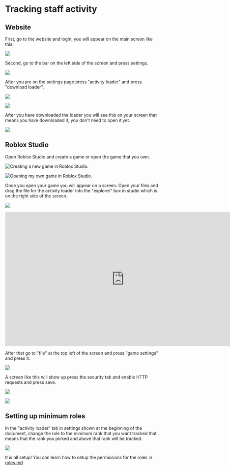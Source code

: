 # Tracking staff activity
## Website

First, go to the website and login, you will appear on the main screen like this.

![](https://2159974755-files.gitbook.io/~/files/v0/b/gitbook-x-prod.appspot.com/o/spaces%2FunMTB348tgzMbMDFEblw%2Fuploads%2F0sjzGukZYvQQXX0pidzl%2FScreenshot%202022-01-11%20213936.png?alt=media&token=1d1914fb-0979-4b3c-96e8-84edcf42d79a)

Second, go to the bar on the left side of the screen and press settings.

![](https://2159974755-files.gitbook.io/~/files/v0/b/gitbook-x-prod.appspot.com/o/spaces%2FunMTB348tgzMbMDFEblw%2Fuploads%2FdAr6HGQJ5lNW7qGhJdpW%2FScreenshot%202022-01-11%20214949.png?alt=media&token=6ee703ac-0a63-44f3-a49c-71374edc0805)

After you are on the settings page press "activity loader" and press "download loader".&#x20;

![](https://2159974755-files.gitbook.io/~/files/v0/b/gitbook-x-prod.appspot.com/o/spaces%2FunMTB348tgzMbMDFEblw%2Fuploads%2FTVNdFyIqMJayukzaakEZ%2FScreenshot%202022-01-12%20144633.png?alt=media&token=44479ff5-340e-4adb-87f4-9696e53fd933)

![](https://2159974755-files.gitbook.io/~/files/v0/b/gitbook-x-prod.appspot.com/o/spaces%2FunMTB348tgzMbMDFEblw%2Fuploads%2F2rqMiFfzNDDi2iWb8jCj%2FScreenshot%202022-01-12%20144722.png?alt=media&token=81f1b7f3-4976-44f5-ad7f-e7c44e2ea665)





After you have downloaded the loader you will see this on your screen that means you have downloaded it, you don't need to open it yet.

![](https://2159974755-files.gitbook.io/~/files/v0/b/gitbook-x-prod.appspot.com/o/spaces%2FunMTB348tgzMbMDFEblw%2Fuploads%2FE4GMmeXBfUoOeXzOcqAo%2FScreenshot%202022-01-12%20145217.png?alt=media&token=795a4baa-07fd-41e2-8063-6a21b3261fa7)

## Roblox Studio

Open Roblox Studio and create a game or open the game that you own.

![Creating a new game in Roblox Studio.](https://2159974755-files.gitbook.io/~/files/v0/b/gitbook-x-prod.appspot.com/o/spaces%2FunMTB348tgzMbMDFEblw%2Fuploads%2FNOjv6LEojBLFaCk5rpBB%2FScreenshot%202022-01-12%20145915.png?alt=media&token=7d459539-9ba9-4ad8-9546-5ce04d539118)

![Opening my own game in Roblox Studio.](https://2159974755-files.gitbook.io/~/files/v0/b/gitbook-x-prod.appspot.com/o/spaces%2FunMTB348tgzMbMDFEblw%2Fuploads%2FrK1xW4FYkuHR6zRXrxQX%2FScreenshot%202022-01-12%20145945.png?alt=media&token=88f28767-05a3-4f97-b01f-8abc670f02e3)

Once you open your game you will appear on a screen. Open your files and drag the file for the activity loader into the "explorer" box in studio which is on the right side of the screen.

![](https://2159974755-files.gitbook.io/~/files/v0/b/gitbook-x-prod.appspot.com/o/spaces%2FunMTB348tgzMbMDFEblw%2Fuploads%2FD3HKnI3irnb1nGSP5cUR%2FScreenshot%202022-01-12%20150603.png?alt=media&token=c4aa2ac6-1213-4992-9fda-800f628f1d0e)

<iframe width="774" height="436" src="https://www.youtube.com/embed/oq72EWlZeZg" title="YouTube video player" frameborder="0" allow="accelerometer; autoplay; clipboard-write; encrypted-media; gyroscope; picture-in-picture" allowfullscreen></iframe>

After that go to "file" at the top left of the screen and press "game settings" and press it.

![](https://2159974755-files.gitbook.io/~/files/v0/b/gitbook-x-prod.appspot.com/o/spaces%2FunMTB348tgzMbMDFEblw%2Fuploads%2FWR11KcgFd2XqiyC9iXnA%2FScreenshot%202022-01-12%20152910.png?alt=media&token=173fc171-7c24-40f7-a865-2291261af924)

A screen like this will show up press the security tab and enable HTTP requests and press save.

![](https://2159974755-files.gitbook.io/~/files/v0/b/gitbook-x-prod.appspot.com/o/spaces%2FunMTB348tgzMbMDFEblw%2Fuploads%2FWH5LF0tBzTa8Vr1kdYwl%2FScreenshot%202022-01-12%20153321.png?alt=media&token=1c713f01-4290-4b5c-80b1-114da0d1b0e9)

![](https://2159974755-files.gitbook.io/~/files/v0/b/gitbook-x-prod.appspot.com/o/spaces%2FunMTB348tgzMbMDFEblw%2Fuploads%2FeCZUImyHdIrEMahS5xQn%2FScreenshot%202022-01-12%20153432.png?alt=media&token=8b058150-867f-4cc5-a541-f2159c3a8d10)

## Setting up minimum roles

In the "activity loader" tab in settings shown at the beginning of the document, change the role to the minimum rank that you want tracked that means that the rank you picked and above that rank will be tracked.&#x20;

![](https://2159974755-files.gitbook.io/~/files/v0/b/gitbook-x-prod.appspot.com/o/spaces%2FunMTB348tgzMbMDFEblw%2Fuploads%2FAVhrgzD32d5qW2ta1LBz%2FScreenshot%202022-01-12%20165039.png?alt=media&token=4af1fbbd-548e-436d-94c3-766c7ba5001e)



It is all setup! You can learn how to setup the permissions for the roles in[ ](how-to-track-staff-activity-in-game.md#website)[roles.md](../permissions/roles.md "mention")
